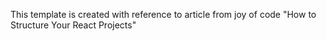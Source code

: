 This template is created with reference to article from joy of code "How to Structure Your React Projects"
